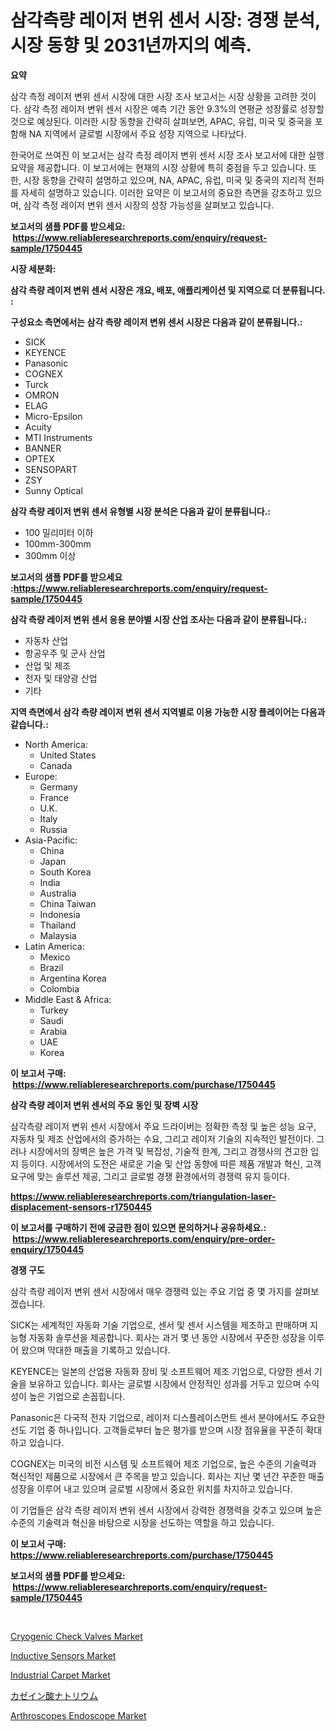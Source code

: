 <p><h1>삼각측량 레이저 변위 센서 시장: 경쟁 분석, 시장 동향 및 2031년까지의 예측.</h1></p><p><strong>요약</strong></p>
<p><p>삼각 측정 레이저 변위 센서 시장에 대한 시장 조사 보고서는 시장 상황을 고려한 것이다. 삼각 측정 레이저 변위 센서 시장은 예측 기간 동안 9.3%의 연평균 성장률로 성장할 것으로 예상된다. 이러한 시장 동향을 간략히 살펴보면, APAC, 유럽, 미국 및 중국을 포함해 NA 지역에서 글로벌 시장에서 주요 성장 지역으로 나타났다.</p><p>한국어로 쓰여진 이 보고서는 삼각 측정 레이저 변위 센서 시장 조사 보고서에 대한 실행 요약을 제공합니다. 이 보고서에는 현재의 시장 상황에 특히 중점을 두고 있습니다. 또한, 시장 동향을 간략히 설명하고 있으며, NA, APAC, 유럽, 미국 및 중국의 지리적 전파를 자세히 설명하고 있습니다. 이러한 요약은 이 보고서의 중요한 측면을 강조하고 있으며, 삼각 측정 레이저 변위 센서 시장의 성장 가능성을 살펴보고 있습니다.</p></p>
<p><strong>보고서의 샘플 PDF를 받으세요: &nbsp;<a href="https://www.reliableresearchreports.com/enquiry/request-sample/1750445">https://www.reliableresearchreports.com/enquiry/request-sample/1750445</a></strong></p>
<p><strong>시장 세분화:</strong></p>
<p><strong> 삼각 측량 레이저 변위 센서 시장은 개요, 배포, 애플리케이션 및 지역으로 더 분류됩니다. :</strong></p>
<p><strong>구성요소 측면에서는 삼각 측량 레이저 변위 센서 시장은 다음과 같이 분류됩니다.:</strong></p>
<p><ul><li>SICK</li><li>KEYENCE</li><li>Panasonic</li><li>COGNEX</li><li>Turck</li><li>OMRON</li><li>ELAG</li><li>Micro-Epsilon</li><li>Acuity</li><li>MTI Instruments</li><li>BANNER</li><li>OPTEX</li><li>SENSOPART</li><li>ZSY</li><li>Sunny Optical</li></ul></p>
<p><strong> 삼각 측량 레이저 변위 센서 유형별 시장 분석은 다음과 같이 분류됩니다.:</strong></p>
<p><ul><li>100 밀리미터 이하</li><li>100mm-300mm</li><li>300mm 이상</li></ul></p>
<p><strong>보고서의 샘플 PDF를 받으세요 :<a href="https://www.reliableresearchreports.com/enquiry/request-sample/1750445">https://www.reliableresearchreports.com/enquiry/request-sample/1750445</a></strong></p>
<p><strong> 삼각 측량 레이저 변위 센서 응용 분야별 시장 산업 조사는 다음과 같이 분류됩니다.:</strong></p>
<p><ul><li>자동차 산업</li><li>항공우주 및 군사 산업</li><li>산업 및 제조</li><li>전자 및 태양광 산업</li><li>기타</li></ul></p>
<p><strong>지역 측면에서 삼각 측량 레이저 변위 센서 지역별로 이용 가능한 시장 플레이어는 다음과 같습니다.:</strong></p>
<p><ul>
    <li>
        North America:
        <ul>
            <li>United States</li>
            <li>Canada</li>
        </ul>
    </li>
    <li>
        Europe:
        <ul>
            <li>Germany</li>
            <li>France</li>
            <li>U.K.</li>
            <li>Italy</li>
            <li>Russia</li>
        </ul>
    </li>
    <li>
        Asia-Pacific:
        <ul>
            <li>China</li>
            <li>Japan</li>
            <li>South Korea</li>
            <li>India</li>
            <li>Australia</li>
            <li>China Taiwan</li>
            <li>Indonesia</li>
            <li>Thailand</li>
            <li>Malaysia</li>
        </ul>
    </li>
    <li>
        Latin America:
        <ul>
            <li>Mexico</li>
            <li>Brazil</li>
            <li>Argentina Korea</li>
            <li>Colombia</li>
        </ul>
    </li>
    <li>
        Middle East & Africa:
        <ul>
            <li>Turkey</li>
            <li>Saudi</li>
            <li>Arabia</li>
            <li>UAE</li>
            <li>Korea</li>
        </ul>
    </li>
    </ul></p>
<p><strong>이 보고서 구매: &nbsp;<a href="https://www.reliableresearchreports.com/purchase/1750445">https://www.reliableresearchreports.com/purchase/1750445</a></strong></p>
<p><strong>삼각 측량 레이저 변위 센서의 주요 동인 및 장벽 시장</strong></p>
<p><p>삼각측량 레이저 변위 센서 시장에서 주요 드라이버는 정확한 측정 및 높은 성능 요구, 자동차 및 제조 산업에서의 증가하는 수요, 그리고 레이저 기술의 지속적인 발전이다. 그러나 시장에서의 장벽은 높은 가격 및 복잡성, 기술적 한계, 그리고 경쟁사의 견고한 입지 등이다. 시장에서의 도전은 새로운 기술 및 산업 동향에 따른 제품 개발과 혁신, 고객 요구에 맞는 솔루션 제공, 그리고 글로벌 경쟁 환경에서의 경쟁력 유지 등이다.</p></p>
<p><strong><a href="https://www.reliableresearchreports.com/triangulation-laser-displacement-sensors-r1750445">https://www.reliableresearchreports.com/triangulation-laser-displacement-sensors-r1750445</a></strong></p>
<p><strong>이 보고서를 구매하기 전에 궁금한 점이 있으면 문의하거나 공유하세요.: &nbsp;<a href="https://www.reliableresearchreports.com/enquiry/pre-order-enquiry/1750445">https://www.reliableresearchreports.com/enquiry/pre-order-enquiry/1750445</a></strong></p>
<p><strong>경쟁 구도</strong></p>
<p><p>삼각 측량 레이저 변위 센서 시장에서 매우 경쟁력 있는 주요 기업 중 몇 가지를 살펴보겠습니다.</p><p>SICK는 세계적인 자동화 기술 기업으로, 센서 및 센서 시스템을 제조하고 판매하며 지능형 자동화 솔루션을 제공합니다. 회사는 과거 몇 년 동안 시장에서 꾸준한 성장을 이루어 왔으며 막대한 매출을 기록하고 있습니다.</p><p>KEYENCE는 일본의 산업용 자동화 장비 및 소프트웨어 제조 기업으로, 다양한 센서 기술을 보유하고 있습니다. 회사는 글로벌 시장에서 안정적인 성과를 거두고 있으며 수익성이 높은 기업으로 손꼽힙니다.</p><p>Panasonic은 다국적 전자 기업으로, 레이저 디스플레이스먼트 센서 분야에서도 주요한 선도 기업 중 하나입니다. 고객들로부터 높은 평가를 받으며 시장 점유율을 꾸준히 확대하고 있습니다.</p><p>COGNEX는 미국의 비전 시스템 및 소프트웨어 제조 기업으로, 높은 수준의 기술력과 혁신적인 제품으로 시장에서 큰 주목을 받고 있습니다. 회사는 지난 몇 년간 꾸준한 매출 성장을 이루어 내고 있으며 글로벌 시장에서 중요한 위치를 차지하고 있습니다.</p><p>이 기업들은 삼각 측량 레이저 변위 센서 시장에서 강력한 경쟁력을 갖추고 있으며 높은 수준의 기술력과 혁신을 바탕으로 시장을 선도하는 역할을 하고 있습니다.</p></p>
<p><strong>이 보고서 구매: &nbsp; <a href="https://www.reliableresearchreports.com/purchase/1750445">https://www.reliableresearchreports.com/purchase/1750445</a></strong></p>
<p><strong>보고서의 샘플 PDF를 받으세요: &nbsp;<a href="https://www.reliableresearchreports.com/enquiry/request-sample/1750445">https://www.reliableresearchreports.com/enquiry/request-sample/1750445</a></strong><strong></strong></p>
<p>&nbsp;</p>
<p><p><a href="https://view.publitas.com/reportprime-1/cryogenic-check-valves-market-analysis-and-sze-forecasted-for-period-from-2024-to-2031/">Cryogenic Check Valves Market</a></p><p><a href="https://pretty-mail-caf.notion.site/Inductive-Sensors-Market-Analysis-Its-CAGR-Market-Segmentation-and-Global-Industry-Overview-8e48d483ec9f49cba99f02b329d28112">Inductive Sensors Market</a></p><p><a href="https://issuu.com/reportprime-2/docs/industrial-carpet-market-size-2030.pptx">Industrial Carpet Market</a></p><p><a href="https://github.com/ycmtqqhvk3273/Market-Research-Report-List-1/blob/main/687787923207.md">カゼイン酸ナトリウム</a></p><p><a href="https://github.com/irfadac/Market-Research-Report-List-2/blob/main/arthroscopes-endoscope-market.md">Arthroscopes Endoscope Market</a></p></p>